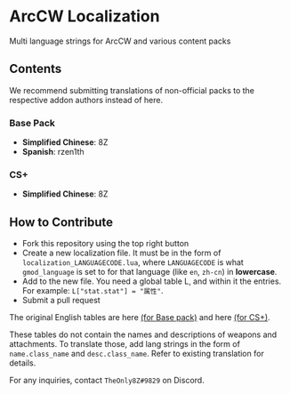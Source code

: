 # ArcCW Localization
Multi language strings for ArcCW and various content packs

## Contents

We recommend submitting translations of non-official packs to the respective addon authors instead of here.

### Base Pack

- **Simplified Chinese**: 8Z
- **Spanish**: rzen1th

### CS+

- **Simplified Chinese**: 8Z

## How to Contribute

- Fork this repository using the top right button
- Create a new localization file. It must be in the form of `localization_LANGUAGECODE.lua`, where `LANGUAGECODE` is what `gmod_language` is set to for that language (like `en`, `zh-cn`) in **lowercase**.
- Add to the new file. You need a global table L, and within it the entries. For example: `L["stat.stat"] = "属性"`.
- Submit a pull request

The original English tables are here [(for Base pack)](https://github.com/HaodongMo/ArcCW/blob/master/lua/arccw/shared/languages/base_en.lua) and here [(for CS+)](https://github.com/HaodongMo/ArcCW-CS-/blob/master/lua/arccw/shared/languages/csp_en.lua).

These tables do not contain the names and descriptions of weapons and attachments. To translate those, add lang strings in the form of `name.class_name` and `desc.class_name`. Refer to existing translation for details.

For any inquiries, contact `TheOnly8Z#9829` on Discord.
